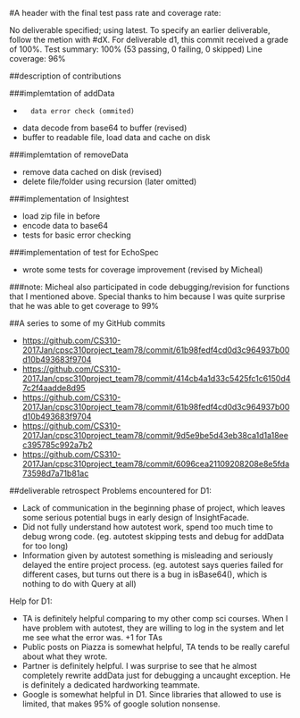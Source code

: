 #A header with the final test pass rate and coverage rate:

No deliverable specified; using latest. To specify an earlier deliverable, follow the metion with #dX.
For deliverable d1, this commit received a grade of 100%.
Test summary: 100% (53 passing, 0 failing, 0 skipped)
Line coverage: 96%



##description of contributions


###implemtation of addData

*       data error check (ommited)
*	data decode from base64 to buffer (revised)
*	buffer to readable file, load data and cache on disk

###implemtation of removeData
* remove data cached on disk (revised)
* delete file/folder using recursion (later omitted)

###implementation of Insightest
* load zip file in before
* encode data to base64
* tests for basic error checking

###implementation of test for EchoSpec
* wrote some tests for coverage improvement (revised by Micheal)
	
###note: Micheal also participated in code debugging/revision for functions that I mentioned above.
Special thanks to him because I was quite surprise that he was able to get coverage to 99% 
	
##A series to some of my GitHub commits
* https://github.com/CS310-2017Jan/cpsc310project_team78/commit/61b98fedf4cd0d3c964937b00d10b493683f9704
* https://github.com/CS310-2017Jan/cpsc310project_team78/commit/414cb4a1d33c5425fc1c6150d47c2f4aadde8d95
* https://github.com/CS310-2017Jan/cpsc310project_team78/commit/61b98fedf4cd0d3c964937b00d10b493683f9704
* https://github.com/CS310-2017Jan/cpsc310project_team78/commit/9d5e9be5d43eb38ca1d1a18eec395785c992a7b2
* https://github.com/CS310-2017Jan/cpsc310project_team78/commit/6096cea21109208208e8e5fda73598d7a71b81ac

##deliverable retrospect
Problems encountered for D1: 
* Lack of communication in the beginning phase of project, which leaves some serious potential bugs in 
early design of InsightFacade. 
* Did not fully understand how autotest work, spend too much time to debug wrong code. (eg. autotest skipping tests
and debug for addData for too long)
* Information given by autotest something is misleading and seriously delayed the entire project process. (eg. autotest
says queries failed for different cases, but turns out there is a bug in isBase64(), which is nothing to do with Query at all)

Help for D1:
* TA is definitely helpful comparing to my other comp sci courses. When I have problem with autotest, they are willing to
log in the system and let me see what the error was. +1 for TAs
* Public posts on Piazza is somewhat helpful, TA tends to be really careful about what they wrote.
* Partner is definitely helpful. I was surprise to see that he almost completely rewrite addData just for debugging
a uncaught exception. He is definitely a dedicated hardworking teammate.
* Google is somewhat helpful in D1. Since libraries that allowed to use is limited, that makes 95% of google solution 
nonsense.

